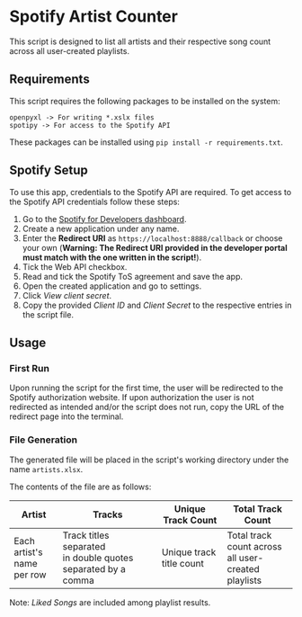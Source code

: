 # Spotify Artist Counter

This script is designed to list all artists and their respective song count across all user-created playlists.

## Requirements

This script requires the following packages to be installed on the system:
```text
openpyxl -> For writing *.xslx files
spotipy -> For access to the Spotify API
```
These packages can be installed using `pip install -r requirements.txt`.

## Spotify Setup

To use this app, credentials to the Spotify API are required. To get access to the Spotify API credentials follow these steps:

1. Go to the [Spotify for Developers dashboard](https://developer.spotify.com/dashboard).
2. Create a new application under any name.
3. Enter the **Redirect URI** as `https://localhost:8888/callback` or choose your own
(**Warning: The Redirect URI provided in the developer portal must match with the one written in the script!**).
4. Tick the Web API checkbox.
5. Read and tick the Spotify ToS agreement and save the app.
6. Open the created application and go to settings.
7. Click _View client secret_.
8. Copy the provided _Client ID_ and _Client Secret_ to the respective entries in the script file.

## Usage

### First Run

Upon running the script for the first time, the user will be redirected to the Spotify authorization website.
If upon authorization the user is not redirected as intended and/or the script does not run, copy the URL of the redirect page into the terminal.

### File Generation

The generated file will be placed in the script's working directory under the name `artists.xlsx`.

The contents of the file are as follows:

| Artist                          | Tracks                                                           | Unique Track Count       | Total Track Count                                       |
|---------------------------------|------------------------------------------------------------------|--------------------------|---------------------------------------------------------|
| Each artist's <br/>name per row | Track titles separated<br/>in double quotes separated by a comma | Unique track title count | Total track count across<br/>all user-created playlists |

Note: _Liked Songs_ are included among playlist results.